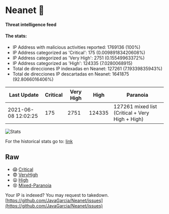 # Neanet :hocho:
#### Threat intelligence feed
#### The stats:

- IP Address with malicious activities reported: 1769136 (100%)
- IP Address categorized as 'Critical':  175 (0.00989183420608%)
- IP Address categorized as 'Very High':  2751 (0.15549963372%)
- IP Address categorized as 'High':  124335 (7.0280068915)
- Total de direcciones IP indexadas en Neanet:  127261 (7.19339835943%)
- Total de direcciones IP descartadas en Neanet:  1641875 (92.8066016406%)

| Last Update | Critical | Very High | High | Paranoia |
| --- | --- | --- | --- | --- |
| 2021-06-08 12:02:25 | 175 | 2751 | 124335 | 127261 mixed list (Critical + Very High + High)|

![Stats](https://docs.google.com/spreadsheets/d/e/2PACX-1vSnaNMIXVabIpDJjufMlzH7poXnshF3mgd8Is1g9ytUEzVsP5my4Trn8f-xkoLLQ38xpL3HtmUexLo6/pubchart?oid=501124687&format=image)

For the historical stats go to: [link](/stats.csv)
## Raw
- :scream: [Critical](https://raw.githubusercontent.com/JavaGarcia/Neanet/master/blacklists/neanet_critical.txt)
- :fearful: [VeryHigh](https://raw.githubusercontent.com/JavaGarcia/Neanet/master/blacklists/neanet_veryHigh.txtt)
- :frowning: [High](https://raw.githubusercontent.com/JavaGarcia/Neanet/master/blacklists/neanet_high.txt)
- :dizzy_face: [Mixed-Paranoia](https://raw.githubusercontent.com/JavaGarcia/Neanet/master/blacklists/neanet_all.txt)


Your IP is indexed? You may request to takedown. [https://github.com/JavaGarcia/Neanet/issues](https://github.com/JavaGarcia/Neanet/issues)
























































































































































































































































































































































































































































































































































































































































































































































































































































































































































































































































































































































































































































































































































































































































































































































































































































































































































































































































































































































































































































































































































































































































































































































































































































































































































































































































































































































































































































































































































































































































































































































































































































































































































































































































































































































































































































































































































































































































































































































































































































































































































































































































































































































































































































































































































































































































































































































































































































































































































































































































































































































































































































































































































































































































































































































































































































































































































































































































































































































































































































































































































































































































































































































































































































































































































































































































































































































































































































































































































































































































































